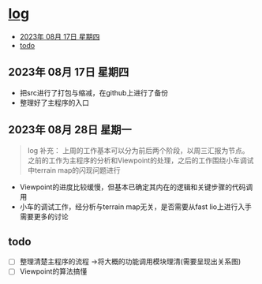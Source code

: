 # [log](https://github.com/shu1ong/gitblog/issues/24)

- [2023年 08月 17日 星期四](#2023年-08月-17日-星期四)
- [todo](#todo)



## 2023年 08月 17日 星期四

+ 把src进行了打包与缩减，在github上进行了备份
+ 整理好了主程序的入口



## 2023年 08月 28日 星期一

> log 补充：
上周的工作基本可以分为前后两个阶段，以周三汇报为节点。
之前的工作为主程序的分析和Viewpoint的处理，之后的工作围绕小车调试中terrain map的闪现问题进行

+  Viewpoint的进度比较缓慢，但基本已确定其内在的逻辑和关键步骤的代码调用
+  小车的调试工作，经分析与terrain map无关，是否需要从fast lio上进行入手需要更多的讨论


## todo
- [ ] 整理清楚主程序的流程 ->将大概的功能调用模块理清(需要呈现出关系图)
- [ ] Viewpoint的算法搞懂
